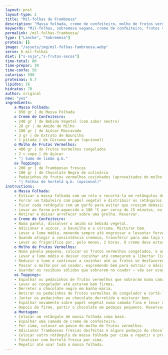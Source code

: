 ```yaml
---
layout: post
layout-type: 2
title: "Mil-folhas de Framboesa"
description: "Massa folhada, creme de confeiteiro, molho de frutos vermelhos intenso e pedaços de framboesas e chocolate crocante"
keywords: "Mil-folhas, sobremesa vegana, creme de confeiteiro, frutos vermelhos, framboesa, chocolate crocante, massa folhada, fresco, verão, sobremesa elegante"
permalink: /mil-folhas-framboesa/ 
type: ["Lanche", "Sobremesa"]
protein: []
image: "/assets/img/mil-folhas-fambroesa.webp"
serve: 6 mil-folhas
diet: ["s-soja","s-frutos-secos"]
time-total: 80
time-prepar: 30
time-confe: 50
calorias: 590
proteinas: 6.7
lipidos: 26
hidratos: 78
author: original
new: "yes"
ingredients:
    a Massa Folhada:
    - 650 gr | de Massa Folhada
    o Creme de Confeiteiro:
    - 240 gr | de Bebida Vegetal (com sabor neutro)
    - 28 gr | de Amido de Milho
    - 100 gr | de Açúcar Mascavado
    - 3 gr | de Extrato de Baunilha
    - 1 pitada | de Cúrcuma em pó (opcional)
    o Molho de Frutos Vermelhos:
    - 400 gr | de Frutos Vermelhos congelados
    - 2 c.sopa | de Açúcar
    - "| Sumo de limão q.b."
    os Toppings:
    - 200 gr | de Framboesas frescas
    - 100 gr | de Chocolate Negro de culinária
    - Pedacinhos de frutos vermelhos cozinhados (aproveitados do molho de frutos vermelhos)
    - "| Folhas de hortelã q.b. (opcional)"
instructions:
    a Massa Folhada:
    - Esticar a massa folhada com um rolo e recortá-la em retângulos do mesmo tamanho. Cada mil-folhas será composto por dois retângulos.
    - Forrar um tabuleiro com papel vegetal e distribuir os retângulos de massa por cima.
    - Picar cada retângulo com um garfo para evitar que cresçam demasiado no forno.
    - Levar ao forno pré-aquecido a 180 °C por cerca de 15 minutos, ou até estarem douradinhos e estaladiços.
    - Retirar e deixar arrefecer sobre uma grelha. Reservar.
    o Creme de Confeiteiro:
    - Numa panela, dissolver o amido na bebida vegetal.
    - Adicionar o açúcar, a baunilha e a cúrcuma. Misturar bem.
    - Levar a lume médio, mexendo sempre até engrossar e levantar fervura.
    - Quando atingir a consistência cremosa, transferir para uma taça e cobrir com película aderente encostada à superfície do creme (para evitar criar crosta).
    - Levar ao frigorífico por, pelo menos, 2 horas. O creme deve estar frio na hora de montar.
    o Molho de Frutos Vermelhos:
    - Numa panela pequena, colocar os frutos vermelhos congelados, o açúcar e um pouco de sumo de limão.
    - Levar a lume médio e deixar cozinhar até começarem a libertar líquido.
    - Reduzir o lume e continuar a cozinhar até os frutos se desfazerem e o molho engrossar (se necessário, adicionar um pouco de água se estiver muito espesso).
    - Passar o molho por um coador, espremendo bem para extrair o máximo de líquido possível. Reservar esse molho numa tigela coberta com película aderente em contacto com a superfície e levar ao frio.
    - Guardar os resíduos sólidos que sobrarem no coador – vão ser usados para fazer o chocolate crocante.
    os Toppings:
    - Espalhar os pedacinhos de frutos vermelhos que sobraram numa camada fina sobre papel vegetal.
    - Levar ao congelador até estarem bem firmes.
    - Derreter o chocolate negro em banho-maria.
    - Retirar os pedacinhos de frutos vermelhos do congelador e cortá-los em pedaços pequenos.
    - Juntar os pedacinhos ao chocolate derretido e misturar bem.
    - Espalhar novamente sobre papel vegetal numa camada fina e levar de novo ao congelador até o chocolate endurecer.
    - Depois de firme, partir o chocolate em pedaços pequenos. Reservar.
    a Montagem:
    - Colocar um retângulo de massa folhada como base.
    - Espalhar uma camada de creme de confeiteiro.
    - Por cima, colocar um pouco do molho de frutos vermelhos.
    - Adicionar framboesas frescas desfeitas e alguns pedaços do chocolate crocante.
    - Colocar outro retângulo de massa folhada por cima e repetir o processo - creme de confeiteiro, molho de frutos vermelhos, framboesas inteiras e mais chocolate crocante.
    - Finalizar com hortelã fresca por cima.
    - Repetir até usar toda a massa folhada.
---
```


